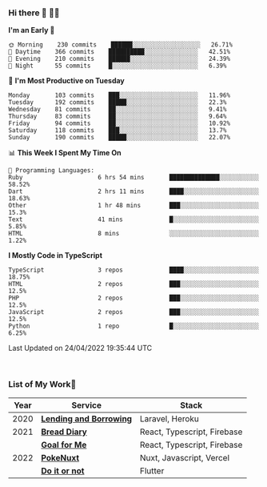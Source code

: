 ### Hi there 👋 🧑‍💻



<!--START_SECTION:waka-->
**I'm an Early 🐤** 

```text
🌞 Morning    230 commits    ██████░░░░░░░░░░░░░░░░░░░   26.71% 
🌆 Daytime    366 commits    ██████████░░░░░░░░░░░░░░░   42.51% 
🌃 Evening    210 commits    ██████░░░░░░░░░░░░░░░░░░░   24.39% 
🌙 Night      55 commits     █░░░░░░░░░░░░░░░░░░░░░░░░   6.39%

```
📅 **I'm Most Productive on Tuesday** 

```text
Monday       103 commits    ███░░░░░░░░░░░░░░░░░░░░░░   11.96% 
Tuesday      192 commits    █████░░░░░░░░░░░░░░░░░░░░   22.3% 
Wednesday    81 commits     ██░░░░░░░░░░░░░░░░░░░░░░░   9.41% 
Thursday     83 commits     ██░░░░░░░░░░░░░░░░░░░░░░░   9.64% 
Friday       94 commits     ██░░░░░░░░░░░░░░░░░░░░░░░   10.92% 
Saturday     118 commits    ███░░░░░░░░░░░░░░░░░░░░░░   13.7% 
Sunday       190 commits    █████░░░░░░░░░░░░░░░░░░░░   22.07%

```


📊 **This Week I Spent My Time On** 

```text
💬 Programming Languages: 
Ruby                     6 hrs 54 mins       ██████████████░░░░░░░░░░░   58.52% 
Dart                     2 hrs 11 mins       ████░░░░░░░░░░░░░░░░░░░░░   18.63% 
Other                    1 hr 48 mins        ███░░░░░░░░░░░░░░░░░░░░░░   15.3% 
Text                     41 mins             █░░░░░░░░░░░░░░░░░░░░░░░░   5.85% 
HTML                     8 mins              ░░░░░░░░░░░░░░░░░░░░░░░░░   1.22%

```

**I Mostly Code in TypeScript** 

```text
TypeScript               3 repos             ████░░░░░░░░░░░░░░░░░░░░░   18.75% 
HTML                     2 repos             ███░░░░░░░░░░░░░░░░░░░░░░   12.5% 
PHP                      2 repos             ███░░░░░░░░░░░░░░░░░░░░░░   12.5% 
JavaScript               2 repos             ███░░░░░░░░░░░░░░░░░░░░░░   12.5% 
Python                   1 repo              █░░░░░░░░░░░░░░░░░░░░░░░░   6.25%

```



 Last Updated on 24/04/2022 19:35:44 UTC
<!--END_SECTION:waka-->


<br />

### List of My Work🚀

| Year | Service | Stack |
|--|--|--|
| 2020 | [**Lending and Borrowing**](https://lending-and-borrowing.herokuapp.com/) | Laravel, Heroku |
| 2021 | [**Bread Diary**](https://bread-diary-web.web.app/) | React, Typescript, Firebase |
|  | [**Goal for Me**](https://goal-for-me.web.app/) | React, Typescript, Firebase |
| 2022 | [**PokeNuxt**](https://pokenuxt.vercel.app/) | Nuxt, Javascript, Vercel |
|  | [**Do it or not**](https://apps.apple.com/jp/app/do-it-or-not/id1613818865) | Flutter |